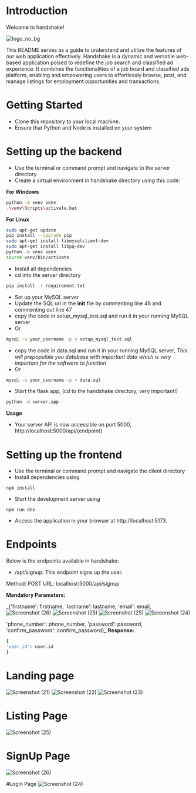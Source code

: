 # Introduction
Welcome to handshake!

![logo_no_bg](https://github.com/dominic-source/handshake/assets/68060853/e3d0eabe-d6d7-45d6-80c2-c73065d53fd3)

This README serves as a guide to understand and utilize the features of our web application effectively.
Handshake is a dynamic and versatile web-based application poised to redefine the job search and classified ad experience. It combines the functionalities of a job board and classified ads platform, enabling and empowering users to effortlessly browse, post, and manage listings for employment opportunities and transactions.

# Getting Started
- Clone this repository to your local machine.
- Ensure that Python and Node is installed on your system

# Setting up the backend
- Use the terminal or command prompt and navigate to the server directory
- Create a virtual environment in handshake directory using this code:

**For Windows**
```bash
python -m venv venv
.\venv\Scripts\activate.bat
```
**For Linux**
```bash
sudo apt-get update
pip install --upgrade pip
sudo apt-get install libmysqlclient-dev
sudo apt-get install libpq-dev
python -m venv venv
source venv/bin/activate
```
- Install all dependencies
- cd into the server directory
```bash
pip install -r requirement.txt
```
- Set up your MySQL server
- Update the SQL uri in the __init__ file by commenting line 48 and commenting out line 47
- copy the code in setup_mysql_test.sql and run it in your running MySQL server
- Or
```bash
mysql -u your_username -p < setup_mysql_test.sql
```
- copy the code in data.sql and run it in your running MySQL server, _This will prepopulate you database with important data which is very important for the software to function_
- Or
```bash
mysql -u your_username -p < data.sql
```
- Start the flask app, (cd to the handshake directory, very important!)
```bash
python -m server.app
```
**Usage**
- Your server API is now accessible on port 5000, http://localhost:5000/api/{endpoint}

# Setting up the frontend

- Use the terminal or command prompt and navigate the client directory
- Install dependencies using
```
npm install
```
- Start the development server using
```
npm run dev
```
- Access the application in your browser at http://localhost:5173.

# Endpoints
Below is the endpoints available in handshake:
- /api/signup: This endpoint signs up the user.

Method: POST
URL: localhost:5000/api/signup

**Mandatory Parameters:**

_{'firstname': firstname,
'lastname': lastname,
'email': email,![Screenshot (26)](https://github.com/HandshakeOrg/handshake/assets/68060853/edfdd578-1ab6-408d-9ad6-54e7f9734576)
![Screenshot (25)](https://github.com/HandshakeOrg/handshake/assets/68060853/edcf5e95-3dc2-4a37-926c-a0798ebf2dc6)
![Screenshot (25)](https://github.com/HandshakeOrg/handshake/assets/68060853/de5c622c-4773-45ce-abe1-d68bd6782000)
![Screenshot (24)](https://github.com/HandshakeOrg/handshake/assets/68060853/8e2557c7-a662-4f2a-b519-5e456b5107c8)

'phone_number': phone_number,
'password': password,
'confirm_password': confirm_password}_
**Response:**
```bash
{
'user_id': user.id
}
```
# Landing page
![Screenshot (21)](https://github.com/HandshakeOrg/handshake/assets/68060853/92400906-d2e0-4b27-b626-6c9ad9061485)
![Screenshot (22)](https://github.com/HandshakeOrg/handshake/assets/68060853/11f778a0-24b7-4f85-8515-84dc742dd975)
![Screenshot (23)](https://github.com/HandshakeOrg/handshake/assets/68060853/4d17cb2d-bce4-4c85-942a-98f63617f27c)

# Listing Page
![Screenshot (25)](https://github.com/HandshakeOrg/handshake/assets/68060853/2cf3fff9-8efd-4578-ae3c-22d18ed91b2a)

# SignUp Page
![Screenshot (26)](https://github.com/HandshakeOrg/handshake/assets/68060853/965827e7-d42a-474f-88ed-0b83298ab8d7)

#Login Page
![Screenshot (24)](https://github.com/HandshakeOrg/handshake/assets/68060853/c133ff58-de90-4bb0-8cae-ce42dd93b18b)
